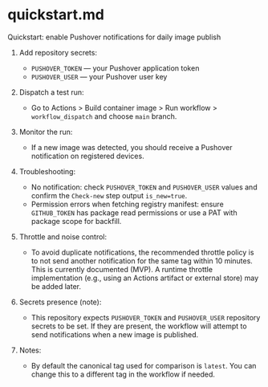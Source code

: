 # quickstart.md

Quickstart: enable Pushover notifications for daily image publish

1. Add repository secrets:
   - `PUSHOVER_TOKEN` — your Pushover application token
   - `PUSHOVER_USER` — your Pushover user key

2. Dispatch a test run:
   - Go to Actions > Build container image > Run workflow > `workflow_dispatch` and choose `main` branch.

3. Monitor the run:
   - If a new image was detected, you should receive a Pushover notification on registered devices.

4. Troubleshooting:
   - No notification: check `PUSHOVER_TOKEN` and `PUSHOVER_USER` values and confirm the `Check-new` step output `is_new=true`.
   - Permission errors when fetching registry manifest: ensure `GITHUB_TOKEN` has package read permissions or use a PAT with package scope for backfill.

6. Throttle and noise control:
   - To avoid duplicate notifications, the recommended throttle policy is to not send another notification for the same tag within 10 minutes. This is currently documented (MVP). A runtime throttle implementation (e.g., using an Actions artifact or external store) may be added later.

7. Secrets presence (note):
   - This repository expects `PUSHOVER_TOKEN` and `PUSHOVER_USER` repository secrets to be set. If they are present, the workflow will attempt to send notifications when a new image is published.

5. Notes:
   - By default the canonical tag used for comparison is `latest`. You can change this to a different tag in the workflow if needed.